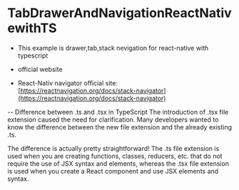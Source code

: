 # TabDrawerAndNavigationReactNativewithTS

- This example is drawer,tab,stack nevigation for react-native with typescript




- official website


- React-Nativ navigator official site:
[https://reactnavigation.org/docs/stack-navigator](https://reactnavigation.org/docs/stack-navigator)

-- Difference between .ts and .tsx in TypeScript
The introduction of .tsx file extension caused the need for clarification. Many developers wanted to know the difference between the new file extension and the already existing .ts.

The difference is actually pretty straightforward! The .ts file extension is used when you are creating functions, classes, reducers, etc. that do not require the use of JSX syntax and elements, whereas the .tsx file extension is used when you create a React component and use JSX elements and syntax.
